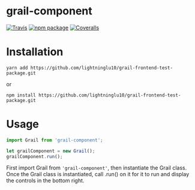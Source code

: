 # grail-component

[![Travis][build-badge]][build]
[![npm package][npm-badge]][npm]
[![Coveralls][coveralls-badge]][coveralls]

# Installation
```
yarn add https://github.com/lightninglu10/grail-frontend-test-package.git
```

or 

```
npm install https://github.com/lightninglu10/grail-frontend-test-package.git
```

# Usage
```javascript
import Grail from 'grail-component';

let grailComponent = new Grail();
grailComponent.run();
```

First import Grail from `'grail-component'`, then instantiate the Grail class. Once the Grail class is instantiated, call .run() on it for it to run and display the controls in the bottom right.

[build-badge]: https://img.shields.io/travis/user/repo/master.png?style=flat-square
[build]: https://travis-ci.org/user/repo

[npm-badge]: https://img.shields.io/npm/v/npm-package.png?style=flat-square
[npm]: https://www.npmjs.org/package/npm-package

[coveralls-badge]: https://img.shields.io/coveralls/user/repo/master.png?style=flat-square
[coveralls]: https://coveralls.io/github/user/repo
